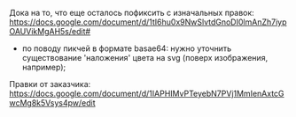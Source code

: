Дока на то, что еще осталось пофиксить с изначальных правок:
https://docs.google.com/document/d/1tI6hu0x9NwSlvtdGnoDI0lmAnZh7iypOAUVikMgAH5s/edit#


- по поводу пикчей в формате basae64: нужно уточнить существование 'наложения' цвета на svg (поверх изображения, например);


Правки от заказчика:
https://docs.google.com/document/d/1IAPHIMvPTeyebN7PVj1MmIenAxtcGwcMg8k5Vsys4pw/edit
